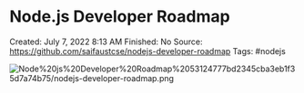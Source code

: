 # Node.js Developer Roadmap

Created: July 7, 2022 8:13 AM
Finished: No
Source: https://github.com/saifaustcse/nodejs-developer-roadmap
Tags: #nodejs

![Node%20js%20Developer%20Roadmap%2053124777bd2345cba3eb1f35d7a74b75/nodejs-developer-roadmap.png](Node%20js%20Developer%20Roadmap%2053124777bd2345cba3eb1f35d7a74b75/nodejs-developer-roadmap.png)

[](https://www.udemy.com/course/nodejs-avancado/)